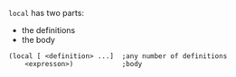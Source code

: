 `local` has two parts:
- the definitions
- the body
```racket
(local [ <definition> ...]  ;any number of definitions
	<expresson>)            ;body
```

